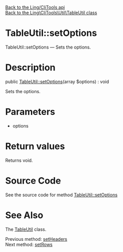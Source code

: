 [Back to the Ling/CliTools api](https://github.com/lingtalfi/CliTools/blob/master/doc/api/Ling/CliTools.md)<br>
[Back to the Ling\CliTools\Util\TableUtil class](https://github.com/lingtalfi/CliTools/blob/master/doc/api/Ling/CliTools/Util/TableUtil.md)


TableUtil::setOptions
================



TableUtil::setOptions — Sets the options.




Description
================


public [TableUtil::setOptions](https://github.com/lingtalfi/CliTools/blob/master/doc/api/Ling/CliTools/Util/TableUtil/setOptions.md)(array $options) : void




Sets the options.




Parameters
================


- options

    


Return values
================

Returns void.








Source Code
===========
See the source code for method [TableUtil::setOptions](https://github.com/lingtalfi/CliTools/blob/master/Util/TableUtil.php#L116-L119)


See Also
================

The [TableUtil](https://github.com/lingtalfi/CliTools/blob/master/doc/api/Ling/CliTools/Util/TableUtil.md) class.

Previous method: [setHeaders](https://github.com/lingtalfi/CliTools/blob/master/doc/api/Ling/CliTools/Util/TableUtil/setHeaders.md)<br>Next method: [setRows](https://github.com/lingtalfi/CliTools/blob/master/doc/api/Ling/CliTools/Util/TableUtil/setRows.md)<br>

